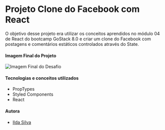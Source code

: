 
# Projeto Clone do Facebook com React

O objetivo desse projeto era utilizar os conceitos aprendidos no módulo 04 de React do bootcamp GoStack 8.0 e criar um clone do Facebook com postagens e comentários estáticos controlados através do State.

#### Imagem Final do Projeto

![Imagem Final do Desafio](https://raw.githubusercontent.com/ildasilva/bootcamp-gostack-8-rocketseat/master/Frontend/M%C3%B3dulo%2004%20-%20Introdu%C3%A7%C3%A3o%20ao%20React/Assets/Imagem-final.PNG)

#### Tecnologias e conceitos utilizados

+ PropTypes
+ Styled Components
+ React

#### Autora

+ [Ilda Silva](https://www.linkedin.com/in/ilda-silva-neta/)
